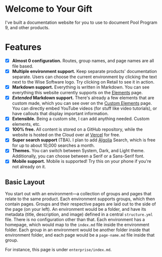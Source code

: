# Welcome to Your Gift

I've built a documentation website for you to use to document Pool Program 9, and other products.

# Features

- [x] **Almost 0 configuration.** Routes, group names, and page names are all file based. 
- [x] **Multiple environment support.** Keep separate products' documentation separate. Users can choose the current environment by clicking the text next to the Wise Software logo. Try clicking on Retail to see it in action.
- [x] **Markdown support.** Everything is written in Markdown. You can see everything this website currently supports on the [Elements](/enterprise/markdown/elements) page.
- [x] ***Extended* Markdown support.** There's already a few elements that are custom made, which you can see over on the [Custom Elements](/enterprise/markdown/custom-elements) page. You can directly embed YouTube videos (for stuff like video tutorials), or have callouts that display important information. 
- [x] **Extensible.** Being a custom site, I can add anything needed. Custom elements, etc.
- [x] **100% free.** All content is stored on a GitHub repository, while the website is hosted on the Cloud over at [Vercel](https://vercel.com/) for free.
- [x] **Super search support** (TBA)**.** I plan to add [Algolia](https://algolia.con) Search, which is free for up to about 10,000 searches a month. 
- [x] **Themes.** You can switch between System, Dark, and Light theme. Additionally, you can choose between a Serif or a Sans-Serif font.
- [x] **Mobile support.** Mobile is supported! Try this on your phone if you're not already on it.

## Basic Layout

You start out with an environment—a collection of groups and pages that relate to the same product. Each environment supports groups, which then contain pages. Groups and their respective pages are laid out to the side of the page (on your left). An environment would be a folder, and have its metadata (title, description, and image) defined in a central `structure.yml` file. There is no configuration other than that. Each environment has a homepage, which would map to the `index.md` file inside the environment folder. Each group in an environment would be another folder inside that environment folder, and each page would be a `page-name.md` file inside that group.

For instance, this page is under `enterprise/index.md`. 

